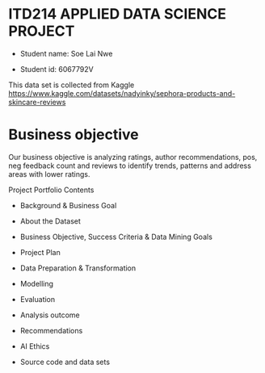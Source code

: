 # ITD214 APPLIED DATA SCIENCE PROJECT

- Student name: Soe Lai Nwe
  
- Student id: 6067792V

This data set is collected from Kaggle https://www.kaggle.com/datasets/nadyinky/sephora-products-and-skincare-reviews

# Business objective 

Our business objective is analyzing ratings, author recommendations, pos, neg feedback count and reviews to identify trends, patterns and address areas with lower ratings.

Project Portfolio Contents

- Background & Business Goal
  
- About the Dataset

- Business Objective, Success Criteria & Data Mining Goals
  
- Project Plan
  
- Data Preparation & Transformation
  
- Modelling
  
- Evaluation
  
- Analysis outcome
  
- Recommendations
  
- AI Ethics
  
- Source code and data sets

